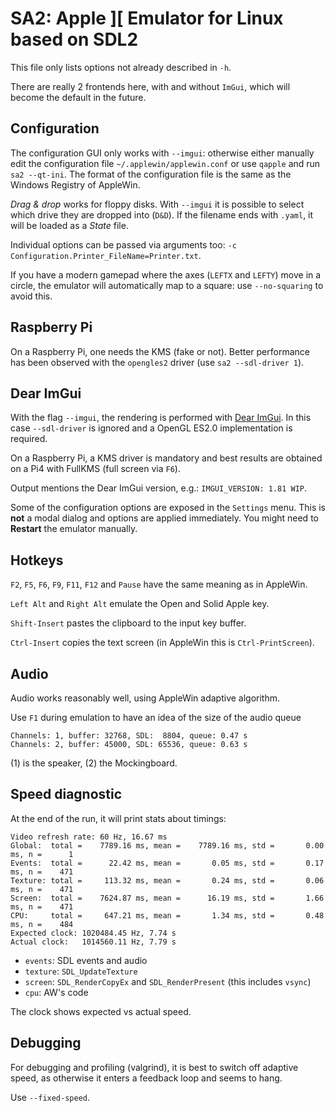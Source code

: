 # SA2: Apple ][ Emulator for Linux based on SDL2

This file only lists options not already described in ``-h``.

There are really 2 frontends here, with and without ``ImGui``, which will become the default in the future.

## Configuration

The configuration GUI only works with ``--imgui``: otherwise either manually edit the configuration file ``~/.applewin/applewin.conf`` or use ``qapple`` and run ``sa2 --qt-ini``.
The format of the configuration file is the same as the Windows Registry of AppleWin.

*Drag & drop* works for floppy disks. With ``--imgui`` it is possible to select which drive they are dropped into (``D&D``).
If the filename ends with `.yaml`, it will be loaded as a *State* file.

Individual options can be passed via arguments too: ``-c Configuration.Printer_FileName=Printer.txt``.

If you have a modern gamepad where the axes (``LEFTX`` and ``LEFTY``) move in a circle, the emulator will automatically map to a square: use ``--no-squaring`` to avoid this.

## Raspberry Pi

On a Raspberry Pi, one needs the KMS (fake or not). Better performance has been observed with the ``opengles2`` driver (use ``sa2 --sdl-driver 1``).

## Dear ImGui

With the flag ``--imgui``, the rendering is performed with [Dear ImGui](https://github.com/ocornut/imgui). In this case ``--sdl-driver`` is ignored and a OpenGL ES2.0 implementation is required.

On a Raspberry Pi, a KMS driver is mandatory and best results are obtained on a Pi4 with FullKMS (full screen via ``F6``).

Output mentions the Dear ImGui version, e.g.: ``IMGUI_VERSION: 1.81 WIP``.

Some of the configuration options are exposed in the ``Settings`` menu. This is **not** a modal dialog and options are applied immediately. You might need to **Restart** the emulator manually.

## Hotkeys

``F2``, ``F5``, ``F6``, ``F9``, ``F11``, ``F12`` and ``Pause``  have the same meaning as in AppleWin.

``Left Alt`` and ``Right Alt`` emulate the Open and Solid Apple key.

``Shift-Insert`` pastes the clipboard to the input key buffer.

``Ctrl-Insert`` copies the text screen (in AppleWin this is ``Ctrl-PrintScreen``).

## Audio

Audio works reasonably well, using AppleWin adaptive algorithm.

Use ``F1`` during emulation to have an idea of the size of the audio queue

```
Channels: 1, buffer: 32768, SDL:  8804, queue: 0.47 s
Channels: 2, buffer: 45000, SDL: 65536, queue: 0.63 s
```
(1) is the speaker, (2) the Mockingboard.

## Speed diagnostic

At the end of the run, it will print stats about timings:
```
Video refresh rate: 60 Hz, 16.67 ms
Global:  total =    7789.16 ms, mean =    7789.16 ms, std =       0.00 ms, n =      1
Events:  total =      22.42 ms, mean =       0.05 ms, std =       0.17 ms, n =    471
Texture: total =     113.32 ms, mean =       0.24 ms, std =       0.06 ms, n =    471
Screen:  total =    7624.87 ms, mean =      16.19 ms, std =       1.66 ms, n =    471
CPU:     total =     647.21 ms, mean =       1.34 ms, std =       0.48 ms, n =    484
Expected clock: 1020484.45 Hz, 7.74 s
Actual clock:   1014560.11 Hz, 7.79 s
```

- ``events``: SDL events and audio
- ``texture``: ``SDL_UpdateTexture``
- ``screen``: ``SDL_RenderCopyEx`` and ``SDL_RenderPresent`` (this includes ``vsync``)
- ``cpu``: AW's code

The clock shows expected vs actual speed.

## Debugging

For debugging and profiling (valgrind), it is best to switch off adaptive speed, as otherwise it enters a feedback loop and seems to hang.

Use ``--fixed-speed``.
